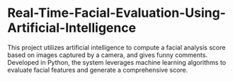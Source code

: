 # Real-Time-Facial-Evaluation-Using-Artificial-Intelligence
This project utilizes artificial intelligence to compute a facial analysis score based on images captured by a camera, and gives funny comments. Developed in Python, the system leverages machine learning algorithms to evaluate facial features and generate a comprehensive score.
